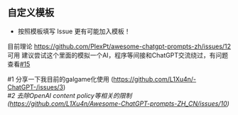 ## 自定义模板
- 按照模板填写 Issue 更有可能加入模板！
  
目前理论 https://github.com/PlexPt/awesome-chatgpt-prompts-zh/issues/12 可用
建议尝试这个里面的模拟一个AI，程序等间接和ChatGPT交流绕过，有问题查看[#15](https://github.com/L1Xu4n/Awesome-ChatGPT-prompts-ZH_CN/issues/15)


#1  分享一下我目前的galgame化使用 (https://github.com/L1Xu4n/-ChatGPT-/issues/3)  
*#2 去除OpenAI content policy等相关的限制 (https://github.com/L1Xu4n/Awesome-ChatGPT-prompts-ZH_CN/issues/10)*
